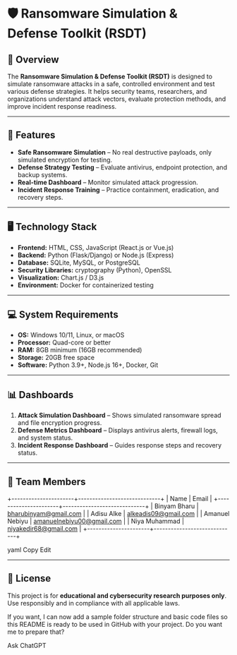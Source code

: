 # 🛡️ Ransomware Simulation & Defense Toolkit (RSDT)

## 📌 Overview
The **Ransomware Simulation & Defense Toolkit (RSDT)** is designed to simulate ransomware attacks in a safe, controlled environment and test various defense strategies. It helps security teams, researchers, and organizations understand attack vectors, evaluate protection methods, and improve incident response readiness.

---

## 🚀 Features
- **Safe Ransomware Simulation** – No real destructive payloads, only simulated encryption for testing.
- **Defense Strategy Testing** – Evaluate antivirus, endpoint protection, and backup systems.
- **Real-time Dashboard** – Monitor simulated attack progression.
- **Incident Response Training** – Practice containment, eradication, and recovery steps.

---

## 🖥️ Technology Stack
- **Frontend:** HTML, CSS, JavaScript (React.js or Vue.js)
- **Backend:** Python (Flask/Django) or Node.js (Express)
- **Database:** SQLite, MySQL, or PostgreSQL
- **Security Libraries:** cryptography (Python), OpenSSL
- **Visualization:** Chart.js / D3.js
- **Environment:** Docker for containerized testing

---

## 💻 System Requirements
- **OS:** Windows 10/11, Linux, or macOS
- **Processor:** Quad-core or better
- **RAM:** 8GB minimum (16GB recommended)
- **Storage:** 20GB free space
- **Software:** Python 3.9+, Node.js 16+, Docker, Git

---

## 📊 Dashboards
1. **Attack Simulation Dashboard** – Shows simulated ransomware spread and file encryption progress.
2. **Defense Metrics Dashboard** – Displays antivirus alerts, firewall logs, and system status.
3. **Incident Response Dashboard** – Guides response steps and recovery status.

---

## 👥 Team Members
+----------------------+-----------------------------+
| Name | Email |
+----------------------+-----------------------------+
| Binyam Bharu | bharubinyam@gmail.com |
| Adisu Alke | alkeadis09@gmail.com |
| Amanuel Nebiyu | amanuelnebiyu00@gmail.com |
| Niya Muhammad | niyakedir68@gmail.com |
+----------------------+-----------------------------+

yaml
Copy
Edit

---

## 📄 License
This project is for **educational and cybersecurity research purposes only**.  
Use responsibly and in compliance with all applicable laws.

If you want, I can now add a sample folder structure and basic code files so this README is ready to be used in GitHub with your project.
Do you want me to prepare that?









Ask ChatGPT

